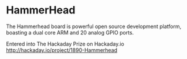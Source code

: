 HammerHead
==========

The Hammerhead board is powerful open source development platform, boasting a dual core ARM and 20 analog GPIO ports.

Entered into The Hackaday Prize on Hackaday.io
http://hackaday.io/project/1890-Hammerhead